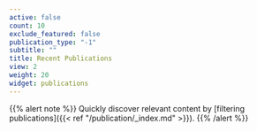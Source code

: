 ```yaml
---
active: false
count: 10
exclude_featured: false
publication_type: "-1"
subtitle: ""
title: Recent Publications
view: 2
weight: 20
widget: publications
---
```


{{% alert note %}}
Quickly discover relevant content by [filtering publications]({{< ref "/publication/_index.md" >}}).
{{% /alert %}}
